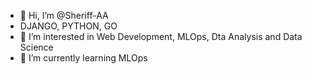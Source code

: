 - 👋 Hi, I’m @Sheriff-AA
- DJANGO, PYTHON, GO
- 👀 I’m interested in Web Development, MLOps, Dta Analysis and Data Science
- 🌱 I’m currently learning MLOps

<!---
Sheriff-AA/Sheriff-AA is a ✨ special ✨ repository because its `README.md` (this file) appears on your GitHub profile.
You can click the Preview link to take a look at your changes.
--->
